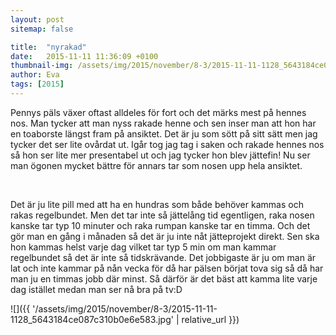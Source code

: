 ```yaml
---
layout: post
sitemap: false

title:  "nyrakad"
date:   2015-11-11 11:36:09 +0100
thumbnail-img: /assets/img/2015/november/8-3/2015-11-11-1128_5643184ce087c310b0e6e583.jpg
author: Eva
tags: [2015]
---
```


Pennys päls växer oftast alldeles för fort och det märks mest på hennes nos. Man tycker att man nyss rakade henne och sen inser man att hon har en toaborste längst fram på ansiktet. Det är ju som sött på sitt sätt men jag tycker det ser lite ovårdat ut. Igår tog jag tag i saken och rakade hennes nos så hon ser lite mer presentabel ut och jag tycker hon blev jättefin! Nu ser man ögonen mycket bättre för annars tar som nosen upp hela ansiktet. 




 




Det är ju lite pill med att ha en hundras som både behöver kammas och rakas regelbundet. Men det tar inte så jättelång tid egentligen, raka nosen kanske tar typ 10 minuter och raka rumpan kanske tar en timma. Och det gör man en gång i månaden så det är ju inte nåt jätteprojekt direkt. Sen ska hon kammas helst varje dag vilket tar typ 5 min om man kammar regelbundet så det är inte så tidskrävande. Det jobbigaste är ju om man är lat och inte kammar på nån vecka för då har pälsen börjat tova sig så då har man ju en timmas jobb där minst. Så därför är det bäst att kamma lite varje dag istället medan man ser nå bra på tv:D

![]({{ '/assets/img/2015/november/8-3/2015-11-11-1128_5643184ce087c310b0e6e583.jpg'  | relative_url }})

